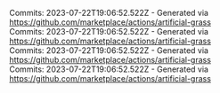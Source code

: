 Commits: 2023-07-22T19:06:52.522Z - Generated via https://github.com/marketplace/actions/artificial-grass
<br>
Commits: 2023-07-22T19:06:52.522Z - Generated via https://github.com/marketplace/actions/artificial-grass
<br>
Commits: 2023-07-22T19:06:52.522Z - Generated via https://github.com/marketplace/actions/artificial-grass
<br>
Commits: 2023-07-22T19:06:52.522Z - Generated via https://github.com/marketplace/actions/artificial-grass
<br>
